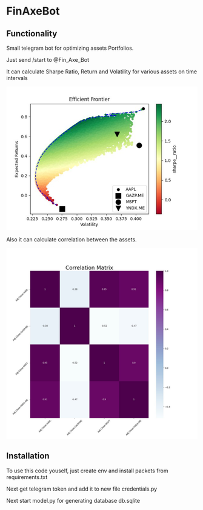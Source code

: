# FinAxeBot

Functionality
------------

Small telegram bot for optimizing assets Portfolios.

Just send /start to @Fin_Axe_Bot

It can calculate Sharpe Ratio, Return and Volatility for various assets on time intervals

![alt text](https://github.com/kotkaktot/FinAxeBot/blob/master/2020-08-12%2008.08.20.jpg?raw=true)

Also it can calculate correlation between the assets.

![alt text](https://github.com/kotkaktot/FinAxeBot/blob/master/2020-08-12%2008.02.34.jpg?raw=true)

Installation
------------

To use this code youself, just create env and install packets from requirements.txt

Next get telegram token and add it to new file credentials.py

Next start model.py for generating database db.sqlite
